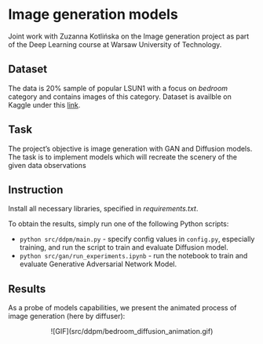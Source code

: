 # Image generation models
Joint work with Zuzanna Kotlińska on the Image generation project as part of the Deep Learning course at Warsaw University of Technology.

## Dataset

The data  is 20% sample of popular LSUN1 with a focus on *bedroom* category and contains images of this category.
Dataset is availble on Kaggle under this [link](https://www.kaggle.com/datasets/eclaircat/cinic-eclair-test?resource=download).

## Task

The project’s objective is image generation with GAN and Diffusion models. The task is to
implement models which will recreate the scenery of the given data observations

## Instruction
Install all necessary libraries, specified in *requirements.txt*.

To obtain the results, simply run one of the following Python scripts:
* `python src/ddpm/main.py` - specify config values in `config.py`, especially training, and run the script to train and evaluate Diffusion model.
* `python src/gan/run_experiments.ipynb` - run the notebook to train and evaluate Generative Adversarial Network Model.

## Results

As a probe of models capabilities, we present the animated process of image generation (here by diffuser):


<div style="text-align:center">
    ![GIF](src/ddpm/bedroom_diffusion_animation.gif)
</div>


